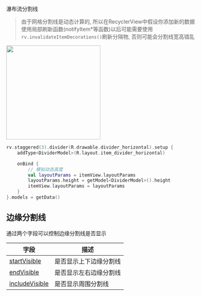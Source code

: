 瀑布流分割线

> 由于网格分割线是动态计算的, 所以在RecyclerView中假设你添加新的数据使用局部刷新函数(notifyItem*等函数)以后可能需要使用`rv.invalidateItemDecorations()`刷新分隔物, 否则可能会分割线宽高错乱

<img src="https://i.imgur.com/Xa5QKbA.png" width="250"/>


```kotlin
rv.staggered(3).divider(R.drawable.divider_horizontal).setup {
    addType<DividerModel>(R.layout.item_divider_horizontal)

    onBind {
        // 模拟动态高度
        val layoutParams = itemView.layoutParams
        layoutParams.height = getModel<DividerModel>().height
        itemView.layoutParams = layoutParams
    }
}.models = getData()
```


## 边缘分割线

通过两个字段可以控制边缘分割线是否显示

| 字段 | 描述 |
|-|-|
| [startVisible](api/-b-r-v/com.drake.brv/-default-decoration/index.html#-2091559976%2FProperties%2F-900954490) | 是否显示上下边缘分割线 |
| [endVisible](api/-b-r-v/com.drake.brv/-default-decoration/index.html#-377591023%2FProperties%2F-900954490) | 是否显示左右边缘分割线 |
| [includeVisible](api/-b-r-v/com.drake.brv/-default-decoration/index.html#1716094302%2FProperties%2F-900954490) | 是否显示周围分割线 |